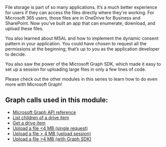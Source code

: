 File storage is part of so many applications. It’s a much better experience for users if they can access the files directly where they're working. For Microsoft 365 users, those files are in OneDrive for Business and SharePoint. Now you've built an app that can enumerate, download, and upload these files.

You also learned about MSAL and how to implement the dynamic consent pattern in your application. You could have chosen to request all the permissions at the beginning; that’s up to you as the application developer to decide.

You also saw the power of the Microsoft Graph SDK, which made it easy to set up a session for uploading large files in only a few lines of code.

Please check out the other modules in this series to learn how to do even more with Microsoft Graph!

## Graph calls used in this module:

* [Microsoft Graph API reference](https://docs.microsoft.com/graph/api/overview?view=graph-rest-1.0?WT.mc_id=m365-0000016105-cxa)
* [List children of a drive item](https://docs.microsoft.com/graph/api/driveitem-list-children?WT.mc_id=m365-0000016105-cxa)
* [Get a drive item](https://docs.microsoft.com/graph/api/driveitem-get?WT.mc_id=m365-0000016105-cxa)
* [Upload a file <4 MB (single request)](https://docs.microsoft.com/graph/api/driveitem-put-content?WT.mc_id=m365-0000016105-cxa)
* [Upload a file > 4 MB (upload session)](https://docs.microsoft.com/graph/api/driveitem-createuploadsession?WT.mc_id=m365-0000016105-cxa)
* [Upload a file >4 MB (with Graph SDK)](https://docs.microsoft.com/graph/sdks/large-file-upload?WT.mc_id=m365-0000016105-cxa)

